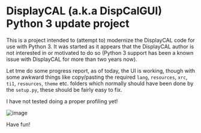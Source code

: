 # DisplayCAL (a.k.a DispCalGUI) Python 3 update project

This is a project intended to (attempt to) modernize the DisplayCAL code for use with Python 3.
It was started as it appears that the DisplayCAL author is not interested in or motivated to do so
(Python 3 support has been a known issue with DisplayCAL for more than two years now).

Let tme do some progress report, as of today, the UI is working, though with some awkward things like copy/pasting the
required ``lang``, ``resources``, ``xrc``, ``ti1``, ``resources``, ``theme`` etc. folders which normally should have
been done by the ``setup.py``, these should be fairly easy to fix.

I have not tested doing a proper profiling yet!

![image](https://user-images.githubusercontent.com/1786804/152724907-fdea50c1-8b69-454e-8634-93880c16aeff.png)

Have fun!